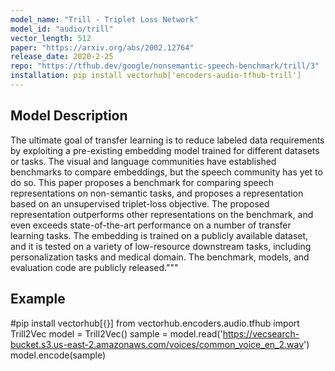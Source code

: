 ```yaml
---
model_name: "Trill - Triplet Loss Network"
model_id: "audio/trill"
vector_length: 512
paper: "https://arxiv.org/abs/2002.12764"
release_date: 2020-2-25
repo: "https://tfhub.dev/google/nonsemantic-speech-benchmark/trill/3"
installation: pip install vectorhub['encoders-audio-tfhub-trill']
---
```


## Model Description

The ultimate goal of transfer learning is to reduce labeled data requirements by exploiting a pre-existing embedding model trained for 
different datasets or tasks. The visual and language communities have established benchmarks to compare embeddings, but the speech 
community has yet to do so. This paper proposes a benchmark for comparing speech representations on non-semantic tasks, and proposes a 
representation based on an unsupervised triplet-loss objective. The proposed representation outperforms other representations on the 
benchmark, and even exceeds state-of-the-art performance on a number of transfer learning tasks. The embedding is trained on a publicly 
available dataset, and it is tested on a variety of low-resource downstream tasks, including personalization tasks and medical domain. 
The benchmark, models, and evaluation code are publicly released."""

## Example

#pip install vectorhub[{}]
from vectorhub.encoders.audio.tfhub import Trill2Vec
model = Trill2Vec()
sample = model.read('https://vecsearch-bucket.s3.us-east-2.amazonaws.com/voices/common_voice_en_2.wav')
model.encode(sample)
